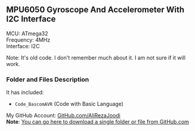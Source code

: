 ## MPU6050 Gyroscope And Accelerometer With I2C Interface

MCU:        ATmega32   
Frequency:  4MHz  
Interface:  I2C

Note: It's old code. I don't remember much about it. I am not sure if it will work.

### Folder and Files Description
It has included:
- `Code_BascomAVR` (Code with Basic Language)

My GitHub Account: [GitHub.com/AliRezaJoodi](https://github.com/AliRezaJoodi)  
**Note**: [You can go here to download a single folder or file from GitHub.com](https://minhaskamal.github.io/DownGit/#/home)
